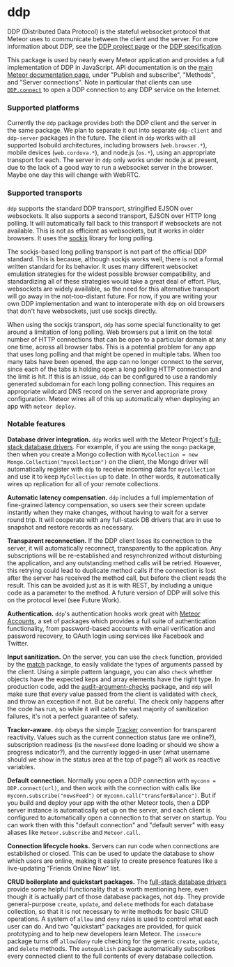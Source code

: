 # ddp

DDP (Distributed Data Protocol) is the stateful websocket protocol
that Meteor uses to communicate between the client and the server. For
more information about DDP, see the [DDP project
page](https://www.meteor.com/ddp) or the [DDP
specification](https://github.com/meteor/meteor/blob/devel/packages/ddp/DDP.md).

This package is used by nearly every Meteor application and provides a
full implementation of DDP in JavaScript. API documentation is on the
[main Meteor documentation page](http://docs.meteor.com/), under
"Publish and subscribe", "Methods", and "Server connections". Note in
particular that clients can use
[`DDP.connect`](http://docs.meteor.com/#ddp_connect) to open a DDP
connection to any DDP service on the Internet.

### Supported platforms

Currently the `ddp` package provides both the DDP client and the server in the same package. We plan to separate it out into separate `ddp-client` and `ddp-server` packages in the future. The client in `ddp` works with all supported Isobuild architectures, including browsers (`web.browser.*`), mobile devices (`web.cordova.*`), and node.js (`os.*`), using an appropriate transport for each. The server in `ddp` only works under node.js at present, due to the lack of a good way to run a websocket server in the browser. Maybe one day this will change with WebRTC.

### Supported transports

`ddp` supports the standard DDP transport, stringified EJSON over websockets. It also supports a second transport, EJSON over HTTP long polling. It will automatically fall back to this transport if websockets are not available. This is not as efficient as websockets, but it works in older browsers. It uses the [sockjs](https://github.com/sockjs) library for long polling.

The sockjs-based long polling transport is not part of the official DDP standard. This is because, although sockjs works well, there is not a formal written standard for its behavior. It uses many different websocket emulation strategies for the widest possible browser compatibility, and standardizing all of these strategies would take a great deal of effort. Plus, websockets are widely available, so the need for this alternative transport will go away in the not-too-distant future. For now, if you are writing your own DDP implementation and want to interoperate with `ddp` on old browsers that don't have websockets, just use sockjs directly.

When using the sockjs transport, `ddp` has some special functionality to get around a limitation of long polling. Web browsers put a limit on the total number of HTTP connections that can be open to a particular domain at any one time, across all browser tabs. This is a potential problem for any app that uses long polling and that might be opened in multiple tabs. When too many tabs have been opened, the app can no longer connect to the server, since each of the tabs is holding open a long polling HTTP connection and the limit is hit. If this is an issue, `ddp` can be configured to use a randomly generated subdomain for each long polling connection. This requires an appropriate wildcard DNS record on the server and appropriate proxy configuration. Meteor wires all of this up automatically when deploying an app with `meteor deploy`.

### Notable features

**Database driver integration.** `ddp` works well with the Meteor Project's [full-stack database drivers](https://www.meteor.com/full-stack-db-drivers). For example, if you are using the `mongo` package, then when you create a Mongo collection with `MyCollection = new Mongo.Collection("mycollection")` on the client, the Mongo driver will automatically register with `ddp` to receive incoming data for `mycollection` and use it to keep `MyCollection` up to date. In other words, it automatically wires up replication for all of your remote collections.

**Automatic latency compensation.** `ddp` includes a full
implementation of fine-grained latency compensation, so users see
their screen update instantly when they make changes, without having
to wait for a server round trip. It will cooperate with any
full-stack DB drivers that are in use to snapshot and restore records
as necessary.

**Transparent reconnection.** If the DDP client loses its connection to the server, it will automatically reconnect, transparently to the application. Any subscriptions will be re-established and resynchronized without disturbing the application, and any outstanding method calls will be retried. However, this retrying could lead to duplicate method calls if the connection is lost after the server has received the method call, but before the client reads the result. This can be avoided just as it is with REST, by including a unique code as a parameter to the method. A future version of DDP will solve this on the protocol level (see Future Work).

**Authentication.** `ddp`'s authentication hooks work great with [Meteor Accounts](https://www.meteor.com/accounts), a set of packages which provides a full suite of authentication functionality, from password-based accounts with email verification and password recovery, to OAuth login using services like Facebook and Twitter.

**Input sanitization.** On the server, you can use the `check` function, provided by the [match](https://atmospherejs.com/meteor/match) package, to easily validate the types of arguments passed by the client. Using a simple pattern language, you can also `check` whether objects have the expected keps and array elements have the right type. In production code, add the [audit-argument-checks](https://atmospherejs.com/meteor/audit-argument-checks) package, and `ddp` will make sure that every value passed from the client is validated with `check`, and throw an exception if not. But be careful. The check only happens after the code has run, so while it will catch the vast majority of sanitization failures, it's not a perfect guarantee of safety.

**Tracker-aware.** `ddp` obeys the simple [Tracker](https://www.meteor.com/tracker) convention for transparent reactivity. Values such as the current connection status (are we online?), subscription readiness (is the `newsFeed` done loading or should we show a progress indicator?), and the currently logged-in user (what username should we show in the status area at the top of page?) all work as reactive variables.

**Default connection.** Normally you open a DDP connection with `myconn = DDP.connect(url)`, and then work with the connection with calls like `myconn.subscribe("newsFeed")` or `myconn.call("transferBalance")`. But if you build and deploy your app with the other Meteor tools, then a DDP server instance is automatically set up on the server, and each client is configured to automatically open a connection to that server on startup. You can work then with this "default connection" and "default server" with easy aliases like `Meteor.subscribe` and `Meteor.call`.

**Connection lifecycle hooks.** Servers can run code when connections are established or closed. This can be used to update the database to show which users are online, making it easily to create presence features like a live-updating "Friends Online Now" list.

**CRUD boilerplate and quickstart packages.** The [full-stack database drivers](https://www.meteor.com/full-stack-db-drivers) provide some helpful functionality that is worth mentioning here, even though it is actually part of those database packages, not `ddp`. They provide general-purpose `create`, `update`, and `delete` methods for each database collection, so that it is not necessary to write methods for basic CRUD operations. A system of `allow` and `deny` rules is used to control what each user can do. And two "quickstart" packages are provided, for quick prototyping and to help new developers learn Meteor. The `insecure` package turns off `allow`/`deny` rule checking for the generic `create`, `update`, and `delete` methods. The `autopublish` package automatically subscribes every connected client to the full contents of every database collection.
